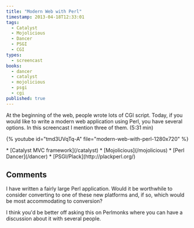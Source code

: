 ```yaml
---
title: "Modern Web with Perl"
timestamp: 2013-04-18T12:33:01
tags:
  - Catalyst
  - Mojolicious
  - Dancer
  - PSGI
  - CGI
types:
  - screencast
books:
  - dancer
  - catalyst
  - mojolicious
  - psgi
  - cgi
published: true
---
```



At the beginning of the web, people wrote lots of CGI script. Today, if you would like to write
a modern web application using Perl, you have several options. In this screencast I mention three of them.
(5:31 min)


{% youtube id="tmd3UVqTq-A" file="modern-web-with-perl-1280x720" %}

<div id="text">
* [Catalyst MVC framework](/catalyst)
* [Mojolicious](/mojolicious)
* [Perl Dancer](/dancer)
* [PSGI/Plack](http://plackperl.org/)
</div>

## Comments

I have written a fairly large Perl application. Would it be worthwhile to consider converting to one of these new platforms and, if so, which would be most accommodating to conversion?

I think you'd be better off asking this on Perlmonks where you can have a discussion about it with several people.

